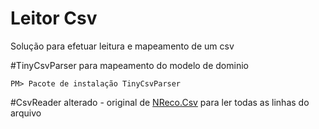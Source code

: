 # Leitor Csv
Solução para efetuar leitura e mapeamento de um csv

#TinyCsvParser
para mapeamento do modelo de dominio

```
PM> Pacote de instalação TinyCsvParser
```

#CsvReader alterado - original de [NReco.Csv](https://github.com/nreco/csv)
para ler todas as linhas do arquivo 
